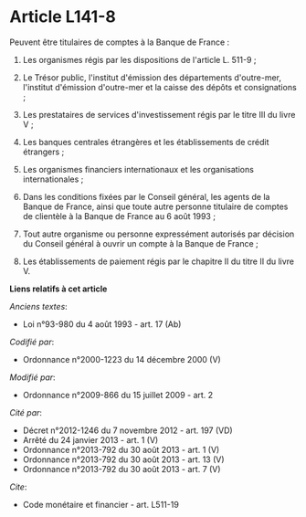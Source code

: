 # Article L141-8

Peuvent être titulaires de comptes à la Banque de France : 

1. Les organismes régis par les dispositions de l'article L. 511-9 ; 

2. Le Trésor public, l'institut d'émission des départements d'outre-mer, l'institut d'émission d'outre-mer et la caisse des
dépôts et consignations ; 

3. Les prestataires de services d'investissement régis par le titre III du livre V ; 

4. Les banques centrales étrangères et les établissements de crédit étrangers ; 

5. Les organismes financiers internationaux et les organisations internationales ; 

6. Dans les conditions fixées par le Conseil général, les agents de la Banque de France, ainsi que toute autre personne
titulaire de comptes de clientèle à la Banque de France au 6 août 1993 ; 

7. Tout autre organisme ou personne expressément autorisés par décision du Conseil général à ouvrir un compte à la Banque de
France ; 

8. Les établissements de paiement régis par le chapitre II du titre II du livre V.

**Liens relatifs à cet article**

_Anciens textes_:

  - Loi n°93-980 du 4 août 1993 - art. 17 (Ab)

_Codifié par_:

  - Ordonnance n°2000-1223 du 14 décembre 2000 (V)

_Modifié par_:

  - Ordonnance n°2009-866 du 15 juillet 2009 - art. 2

_Cité par_:

  - Décret n°2012-1246 du 7 novembre 2012 - art. 197 (VD)
  - Arrêté du 24 janvier 2013 - art. 1 (V)
  - Ordonnance n°2013-792 du 30 août 2013 - art. 1 (V)
  - Ordonnance n°2013-792 du 30 août 2013 - art. 13 (V)
  - Ordonnance n°2013-792 du 30 août 2013 - art. 7 (V)

_Cite_:

  - Code monétaire et financier - art. L511-19
